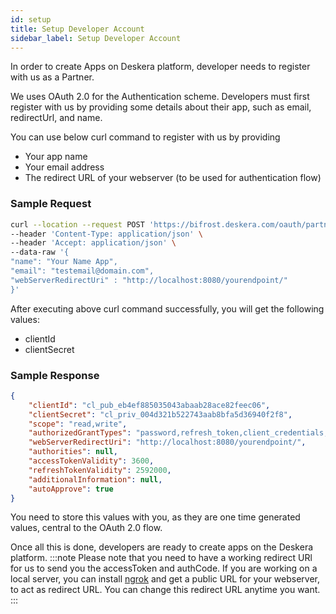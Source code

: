 ```yaml
---
id: setup
title: Setup Developer Account
sidebar_label: Setup Developer Account
---
```


In order to create Apps on Deskera platform, developer needs to register with us as a Partner. 

We uses OAuth 2.0 for the Authentication scheme. Developers must first register with us by providing some details about their app, such as email, redirectUrl, and name.

You can use below curl command to register with us by providing
* Your app name
* Your email address
* The redirect URL of your webserver (to be used for authentication flow)

### Sample Request

```bash
curl --location --request POST 'https://bifrost.deskera.com/oauth/partner' \
--header 'Content-Type: application/json' \
--header 'Accept: application/json' \
--data-raw '{
"name": "Your Name App",
"email": "testemail@domain.com",
"webServerRedirectUri" : "http://localhost:8080/yourendpoint/"
}'
```

After executing above curl command successfully, you will get the following values:
* clientId
* clientSecret

### Sample Response

```json
{
    "clientId": "cl_pub_eb4ef885035043abaab28ace82feec06",
    "clientSecret": "cl_priv_004d321b522743aab8bfa5d36940f2f8",
    "scope": "read,write",
    "authorizedGrantTypes": "password,refresh_token,client_credentials,authorization_code",
    "webServerRedirectUri": "http://localhost:8080/yourendpoint/",
    "authorities": null,
    "accessTokenValidity": 3600,
    "refreshTokenValidity": 2592000,
    "additionalInformation": null,
    "autoApprove": true
}
```

You need to store this values with you, as they are one time generated values, central to the OAuth 2.0 flow.

Once all this is done, developers are ready to create apps on the Deskera platform.
:::note
Please note that you need to have a working redirect URl for us to send you the accessToken and authCode. If you are working on a local server, you can install [ngrok](https://ngrok.com/) and get a public URL for your webserver, to act as redirect URL. You can change this redirect URL anytime you want.
:::
